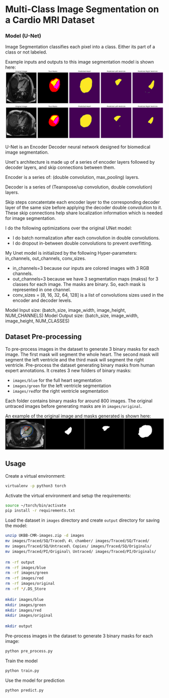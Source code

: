 # Multi-Class Image Segmentation on a Cardio MRI Dataset

### Model (U-Net)
Image Segmentation classifies each pixel into a class. Either its part of a 
class or not labeled.

Example inputs and outputs to this image segmentation model is shown here:
![content/input_output_1.png](content/input_output_1.png)
![content/input_output_2.png](content/input_output_2.png)

U-Net is an Encoder Decoder  neural network designed for biomedical image
segmentation. 

Unet's architecture is made up of a series of encoder layers followed by decoder layers, and skip connections between them.

Encoder is a series of: (double convolution, max_pooling) layers.

Decoder is a series of (Teanspose/up convolution, double convolution) layers.

Skip steps concatentate each encoder layer to the corresponding decoder layer 
of the same size before applying the decoder double convolution to it.
These skip connections help share localization information which is needed for 
image segmentation.

I do the following optimizations over the original UNet model:
* I do batch normalization after each convolution in double convolutions.
* I do dropout in-between double convolutions to prevent overfitting. 

My Unet model is initialized by the following Hyper-parameters:
in_channels, out_channels, conv_sizes. 
* in_channels=3 because our inputs are colored images with 3 RGB channels.
* out_channels=3 because we have 3 segmentation maps (makss) for 3 classes for 
each image. The masks are binary. So, each mask is represented in one channel.
* conv_sizes = [8, 16, 32, 64, 128] is a list of convolutions sizes used in the 
encoder and decoder levels. 


Model Input size: (batch_size, image_width, image_height, NUM_CHANNELS)
Model Output size: (batch_size, image_width, image_height, NUM_CLASSES)


## Dataset Pre-processing
To pre-process images in the dataset to generate 3 binary masks for each image.
The first mask will segment the whole heart. The second mask will segment the 
left ventricle and the third mask will segment the right ventricle.
Pre-process the dataset generating binary masks from human expert annotations.
It creates 3 new folders of binary masks:
- `images/blue` for the full heart segmentation
- `images/green` for the left ventricle segmentation
- `images/red`for the right ventricle segmentation

Each folder contains binary masks for around 800 images.
The original untraced images before generating masks are in `images/original`.

An example of the original image and masks generated is shown here:
![content/sample_img_masks.png](content/sample_img_masks.png)

## Usage 
Create a virtual environment:
```sh
virtualenv -p python3 torch
```
Activate the virtual environment and setup the requirements:
```sh
source ~/torch/bin/activate
pip install -r requirements.txt
```
Load the dataset in `images` directory and create `output` directory for
saving the model:
```sh
unzip UKBB-CMR-images.zip -d images
mv images/Traced/SQ/Traced\ 4\ chamber/ images/Traced/SQ/Traced/
mv images/Traced/SQ/Untraced\ Copies/ images/Traced/SQ/Originals/
mv images/Traced/PI/Original\ Untraced/ images/Traced/PI/Originals/

rm -rf output
rm -rf images/blue
rm -rf images/green
rm -rf images/red
rm -rf images/original
rm -rf */.DS_Store

mkdir images/blue
mkdir images/green
mkdir images/red
mkdir images/original

mkdir output
```
Pre-process images in the dataset to generate 3 binary masks for each image:
```sh
python pre_process.py
```
Train the model
```sh
python train.py
```
Use the model for prediction
```sh
python predict.py
```
